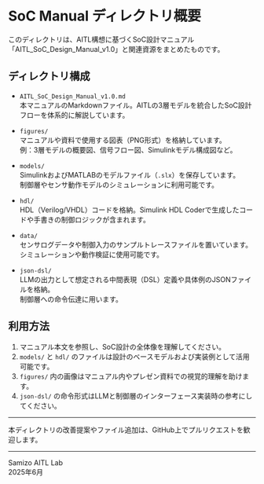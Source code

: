 # SoC Manual ディレクトリ概要

このディレクトリは、AITL構想に基づくSoC設計マニュアル「AITL_SoC_Design_Manual_v1.0」と関連資源をまとめたものです。

## ディレクトリ構成

- `AITL_SoC_Design_Manual_v1.0.md`  
  本マニュアルのMarkdownファイル。AITLの3層モデルを統合したSoC設計フローを体系的に解説しています。

- `figures/`  
  マニュアルや資料で使用する図表（PNG形式）を格納しています。  
  例：3層モデルの概要図、信号フロー図、Simulinkモデル構成図など。

- `models/`  
  SimulinkおよびMATLABのモデルファイル（`.slx`）を保存しています。  
  制御層やセンサ動作モデルのシミュレーションに利用可能です。

- `hdl/`  
  HDL（Verilog/VHDL）コードを格納。Simulink HDL Coderで生成したコードや手書きの制御ロジックが含まれます。

- `data/`  
  センサログデータや制御入力のサンプルトレースファイルを置いています。シミュレーションや動作検証に使用可能です。

- `json-dsl/`  
  LLMの出力として想定される中間表現（DSL）定義や具体例のJSONファイルを格納。  
  制御層への命令伝達に用います。

## 利用方法

1. マニュアル本文を参照し、SoC設計の全体像を理解してください。  
2. `models/` と `hdl/` のファイルは設計のベースモデルおよび実装例として活用可能です。  
3. `figures/` 内の画像はマニュアル内やプレゼン資料での視覚的理解を助けます。  
4. `json-dsl/` の命令形式はLLMと制御層のインターフェース実装時の参考にしてください。

---

本ディレクトリの改善提案やファイル追加は、GitHub上でプルリクエストを歓迎します。

---

Samizo AITL Lab  
2025年6月
